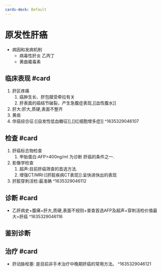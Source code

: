 ```yaml
---
cards-deck: Default
---
```


# 原发性肝癌

- 病因和发病机制
	- 病毒性肝炎 乙丙丁
	- 黄曲霉毒素

## 临床表现 #card 
1. 肝区疼痛
	1. 癌肿生长、肝包膜受牵拉有关
	2. 肝表面的癌结节破裂，产生急腹症表现,[[血性腹水]]
2. 肝大:肝大,质硬,表面不整齐
3. 黄疸
4. 伴癌综合征:[[自发性低血糖征]],[[红细胞增多症]]
^1635329046107

## 检查 #card 
1. 肝癌标志物检查
	1. 甲胎蛋白:AFP>400ng/ml 为诊断 肝癌的条件之一.
2. 影像学检查
	1. 超声:目前肝癌筛查的首选方法.
	2. 增强CT/MRI:[[肝脏疾病CT表现]]:呈快进快出的表现
3. 肝脏穿刺活检:最准确
^1635329046112

## 诊断 #card 
- 乙肝病史+腹痛+肝大,质硬,表面不规则+普查首选AFP及超声+穿刺活检价值最大=肝癌
^1635329046116

## 鉴别诊断 

## 治疗 #card 
- 肝动脉栓塞: 是目前非手术治疗中晚期肝癌的常用方法。
^1635329046121
